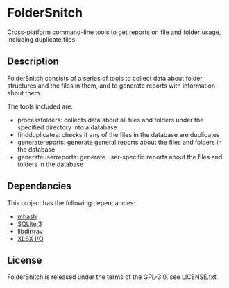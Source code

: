 FolderSnitch
============
Cross-platform command-line tools to get reports on file and folder usage, including duplicate files.

Description
-----------
FolderSnitch consists of a series of tools to collect data about folder structures and the files in them, and to generate reports with information about them.

The tools included are:
- processfolders: collects data about all files and folders under the specified directory into a database
- findduplicates: checks if any of the files in the database are duplicates
- generatereports: generate general reports about the files and folders in the database
- generateuserreports: generate user-specific reports about the files and folders in the database

Dependancies
------------
This project has the following depencancies:
- [mhash](http://mhash.sourceforge.net/)
- [SQLite 3](http://www.sqlite.org/)
- [libdirtrav](https://github.com/brechtsanders/libdirtrav/)
- [XLSX I/O](http://brechtsanders.github.io/xlsxio/)

License
-------
FolderSnitch is released under the terms of the GPL-3.0, see LICENSE.txt.
